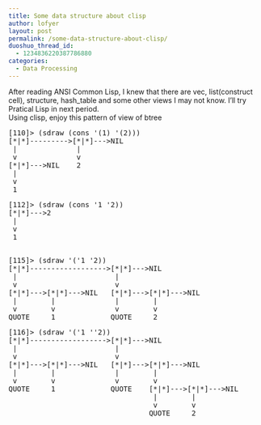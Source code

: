 ```yaml
---
title: Some data structure about clisp
author: lofyer
layout: post
permalink: /some-data-structure-about-clisp/
duoshuo_thread_id:
  - 1234836220387786880
categories:
  - Data Processing
---
```

After reading ANSI Common Lisp, I knew that there are vec, list(construct cell), structure, hash_table and some other views I may not know. I&#8217;ll try Pratical Lisp in next period.  
Using clisp, enjoy this pattern of view of btree

<pre>[110]> (sdraw (cons '(1) '(2)))
[*|*]--------->[*|*]--->NIL
 |              |
 v              v
[*|*]--->NIL    2
 |
 v
 1
</pre>

<pre>[112]> (sdraw (cons '1 '2))
[*|*]--->2
 |
 v
 1

</pre>

<pre>[115]> (sdraw '('1 '2))
[*|*]------------------>[*|*]--->NIL
 |                       |
 v                       v
[*|*]--->[*|*]--->NIL   [*|*]--->[*|*]--->NIL
 |        |              |        |
 v        v              v        v
QUOTE     1             QUOTE     2
</pre>

<pre>[116]> (sdraw '('1 ''2))
[*|*]------------------>[*|*]--->NIL
 |                       |
 v                       v
[*|*]--->[*|*]--->NIL   [*|*]--->[*|*]--->NIL
 |        |              |        |
 v        v              v        v
QUOTE     1             QUOTE    [*|*]--->[*|*]--->NIL
                                  |        |
                                  v        v
                                 QUOTE     2
</pre>